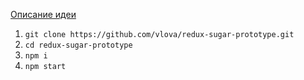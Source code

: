[Описание идеи](https://medium.com/@viktorlove/oop-like-redux-sugar-6ec58a781bae)

1. `git clone https://github.com/vlova/redux-sugar-prototype.git`
2. `cd redux-sugar-prototype`
2. `npm i`
3. `npm start`
